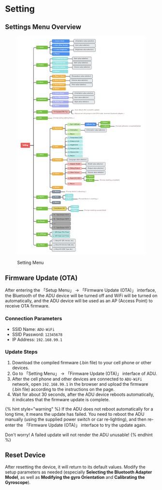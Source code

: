 # Setting

## Settings Menu Overview

<figure><img src=".gitbook/assets/Setting_Menu_EN.png" alt=""><figcaption><p>Setting Menu</p></figcaption></figure>

## Firmware Update (OTA)

After entering the 「Setup Menu」 → 「Firmware Update (OTA)」 interface, the Bluetooth of the ADU device will be turned off and WiFi will be turned on automatically, and the ADU device will be used as an AP (Access Point) to receive OTA firmware.

### Connection Parameters

* SSID Name: `ADU-WiFi`
* SSID Password: `12345678`
* IP Address: `192.168.99.1`

### Update Steps

1. Download the compiled firmware (.bin file) to your cell phone or other devices.
2. Go to 「Setting Menu」 → 「Firmware Update (OTA)」 interface of ADU.
3. After the cell phone and other devices are connected to `ADU-WiFi` network, open `192.168.99.1` in the browser and upload the firmware (.bin file) according to the instructions on the page.
4. Wait for about 30 seconds, after the ADU device reboots automatically, it indicates that the firmware update is complete.

{% hint style="warning" %}
If the ADU does not reboot automatically for a long time, it means the update has failed. You need to reboot the ADU manually (using the supplied power switch or car re-lighting), and then re-enter the 「Firmware Update (OTA)」 interface to try the update again.

Don't worry! A failed update will not render the ADU unusable!
{% endhint %}

## Reset Device

After resetting the device, it will return to its default values. Modify the setup parameters as needed (especially **Selecting the Bluetooth Adapter Model**, as well as **Modifying the gyro Orientation** and **Calibrating the Gyroscope**).
